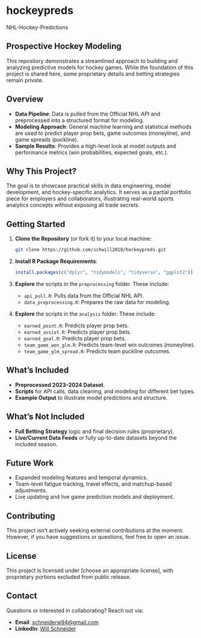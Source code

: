# hockeypreds
NHL-Hockey-Predictions

## Prospective Hockey Modeling

This repository demonstrates a streamlined approach to building and analyzing predictive models for hockey games. While the foundation of this project is shared here, some proprietary details and betting strategies remain private.

## Overview

- **Data Pipeline**: Data is pulled from the Official NHL API and preprocessed into a structured format for modeling.
- **Modeling Approach**: General machine learning and statistical methods are used to predict player prop bets, game outcomes (moneyline), and game spreads (puckline).
- **Sample Results**: Provides a high-level look at model outputs and performance metrics (win probabilities, expected goals, etc.).

## Why This Project?

The goal is to showcase practical skills in data engineering, model development, and hockey-specific analytics. It serves as a partial portfolio piece for employers and collaborators, illustrating real-world sports analytics concepts without exposing all trade secrets.

## Getting Started

1. **Clone the Repository** (or fork it) to your local machine:

   ```bash
   git clone https://github.com/schwill2018/hockeypreds.git
   ```

2. **Install R Package Requirements**:

   ```r
   install.packages(c("dplyr", "tidymodels", "tidyverse", "ggplot2"))
   ```

3. **Explore** the scripts in the `preprocessing` folder. These include:
   - `api_pull.R`: Pulls data from the Official NHL API.
   - `data_preprocessing.R`: Prepares the raw data for modeling.  

4. **Explore** the scripts in the `analysis` folder. These include:
   - `earned_point.R`: Predicts player prop bets.
   - `earned_assist.R`: Predicts player prop bets.
   - `earned_goal.R`: Predicts player prop bets.
   - `team_game_won_glm.R`: Predicts team-level win outcomes (moneyline).
   - `team_game_glm_spread.R`: Predicts team puckline outcomes.
## What’s Included

- **Preprocessed 2023–2024 Dataset**.
- **Scripts** for API calls, data cleaning, and modeling for different bet types.
- **Example Output** to illustrate model predictions and structure.

## What’s Not Included

- **Full Betting Strategy** logic and final decision rules (proprietary).
- **Live/Current Data Feeds** or fully up-to-date datasets beyond the included season.

## Future Work

- Expanded modeling features and temporal dynamics.
- Team-level fatigue tracking, travel effects, and matchup-based adjustments.
- Live updating and live game prediction models and deployment.

## Contributing

This project isn’t actively seeking external contributions at the moment. However, if you have suggestions or questions, feel free to open an issue.

## License

This project is licensed under [choose an appropriate license], with proprietary portions excluded from public release.

## Contact

Questions or interested in collaborating? Reach out via:
- **Email**: [schneiderw94@gmail.com](mailto:schneiderw94@gmail.com)
- **LinkedIn**: [Will Schneider](https://www.linkedin.com/in/willschneider214/)

